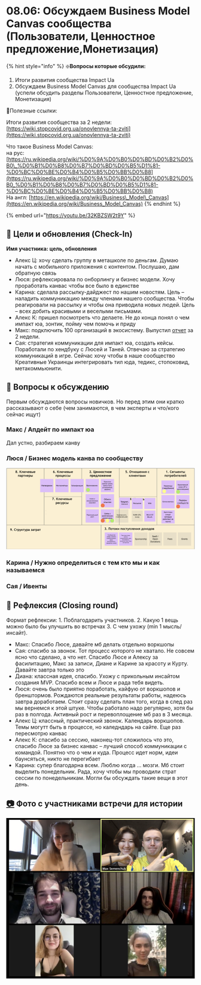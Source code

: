 # 08.06: Обсуждаем Business Model Canvas сообщества \(Пользователи, Ценностное предложение,Монетизация\)

{% hint style="info" %}
❇️**Вопросы которые обсудили:**  
1. Итоги развития сообщества Impact Ua  
2. Обсуждаем Business Model Canvas для сообщества Impact Ua \(успели обсудить разделы Пользователи, Ценностное предложение, Монетизация\)

🔗Полезные ссылки:

Итоги развития сообщества за 2 недели: [https://wiki.stopcovid.org.ua/onovlennya-ta-zviti](https://wiki.stopcovid.org.ua/onovlennya-ta-zviti)

Что такое Business Model Canvas:  
на рус: [https://ru.wikipedia.org/wiki/%D0%9A%D0%B0%D0%BD%D0%B2%D0%B0\_%D0%B1%D0%B8%D0%B7%D0%BD%D0%B5%D1%81-%D0%BC%D0%BE%D0%B4%D0%B5%D0%BB%D0%B8](https://ru.wikipedia.org/wiki/%D0%9A%D0%B0%D0%BD%D0%B2%D0%B0_%D0%B1%D0%B8%D0%B7%D0%BD%D0%B5%D1%81-%D0%BC%D0%BE%D0%B4%D0%B5%D0%BB%D0%B8)  
На англ: [https://en.wikipedia.org/wiki/Business\_Model\_Canvas](https://en.wikipedia.org/wiki/Business_Model_Canvas)
{% endhint %}

{% embed url="https://youtu.be/32KBZSW2t9Y" %}

## 🎯 Цели и обновления \(Check-In\) <a id="celi-i-apdeity"></a>

**Имя участника: цель, обновления**

* Алекс Ц: хочу сделать группу в меташколе по деньгам. Думаю начать с мобильного приложения с контентом. Послушаю, дам обратную связь
* Люся: рефлексировала по онборлингу и бизнес модели. Хочу проработать канвас чтобы все было в единстве
* Карина: сделала рассылку-дайджест по нашим новостям. Цель – наладить коммуникацию между членами нашего сообщества. Чтобы реагировали на рассылку и чтобы она приводила новых людей. Цель – всех добить красивыми и веселыми письмами.
* Алекс К: пришел посмотреть что делаете. Не до конца понял о чем импакт юа, зонтик, пойму чем помочь и приду
* Макс: подключить 100 организаций в экосистему. Выпустил [отчет](../../../onovlennya-ta-zviti.md) за 2 недели.
* Сая: стратегия коммуникации для импакт юа, создать кейсы. Поработали по хендбуку с Люсей и Таней. Отвечаю за стратегию коммуникаций в игре. Сейчас хочу чтобы в наше сообщество Креативные Украинцы интегрировать тил юда, тедикс, стопоковид, метакоммьюнити. 

## 📝 Вопросы к обсуждению <a id="voprosy"></a>

Первым обсуждаются вопросы новичков. Но перед этим они кратко рассказывают о себе \(чем занимаются, в чем эксперты и что/кого сейчас ищут\)

### Макс / Апдейт по импакт юа

Дал устно, разбираем канву

### Люся / Бизнес модель канва по сообществу

![](../../../.gitbook/assets/image%20%28113%29.png)

### Карина / Нужно определиться с тем кто мы и как называемся

### Сая / Ивенты

## 🤔 Рефлексия \(Closing round\) <a id="refleksiya"></a>

Формат рефлексии: 1. Поблагодарить участников. 2. Какую 1 вещь можно было бы улучшить во встречах 3. С чем ухожу \(min 1 мысль/инсайт\).

* Макс: Спасибо Люсе, давайте мб делать отдельно воркшопы
* Сая: спасибо за звонок. Тот процесс которого не хватало. Не совсем ясно что сделано, а что нет. Спасибо Люсе и Алексу за фасилитацию, Макс за записи, Диане и Карине за красоту и Курту. Давайте завтра только это
* Диана: классная идея, спасибо. Ухожу с прикольным инсайтом создания MVP. Спасибо всем и Люсе и рада тебя видеть. 
* Люся: очень было приятно поработать, кайфую от воркшопов и бренштормов. Рождаются реальные результаты работы, надеюсь завтра доработаем. Стоит сразу сделать план того, когда в след раз мы вернемся к этой штуке. Чтобы работало надо регулярно, хотя бы раз в полгода. Активный рост и перевоплощение мб раз в 3 месяца.
* Алекс Ц: классный, практический звонок. Календарь воркшопов. Темы могутт быть в процессе, но каледндарь на сайте. Еще раз пересмотрю канвас
* Алекс К: спасибо за сессию, наконец-тот сложилось что это, спасибо Люсе за бизнес канвас – лучший способ коммуникации с командой. Понятно что о чем и куда. Процесс идет норм, идеи баунсяться, никто не перегибает
* Карина: супер благодарна всем. Люблю когда ... мозги. Мб стоит выделить понедельник. Рада, хочу чтобы мы проводили страт сессии по понедельникам. Могли бы обсуждать такие вещи в этот день. 

## [📷](https://emojipedia.org/camera/) Фото с участниками встречи для истории[ ](https://emojipedia.org/camera/)

![](../../../.gitbook/assets/image%20%28112%29.png)

